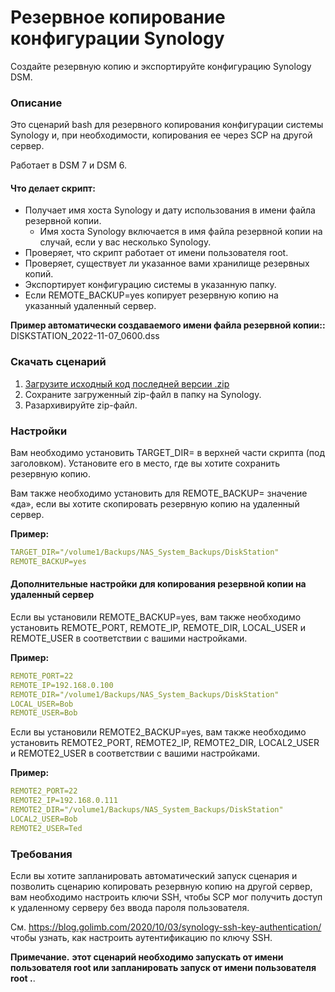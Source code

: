 # Резервное копирование конфигурации Synology
 Создайте резервную копию и экспортируйте конфигурацию Synology DSM.

### Описание

Это сценарий bash для резервного копирования конфигурации системы Synology и, при необходимости, копирования ее через SCP на другой сервер.

Работает в DSM 7 и DSM 6.

#### Что делает скрипт:

* Получает имя хоста Synology и дату использования в имени файла резервной копии.
  * Имя хоста Synology включается в имя файла резервной копии на случай, если у вас несколько Synology.
* Проверяет, что скрипт работает от имени пользователя root.
* Проверяет, существует ли указанное вами хранилище резервных копий.
* Экспортирует конфигурацию системы в указанную папку.
* Если REMOTE_BACKUP=yes копирует резервную копию на указанный удаленный сервер.

**Пример автоматически создаваемого имени файла резервной копии::** DISKSTATION_2022-11-07_0600.dss

### Скачать сценарий

1. [Загрузите исходный код последней версии .zip](https://github.com/ZwiReKsyno/Synology_Config_Backup/raw/main/synology_config_backup.7z)
2. Сохраните загруженный zip-файл в папку на Synology.
3. Разархивируйте zip-файл.

### Настройки

Вам необходимо установить TARGET_DIR= в верхней части скрипта (под заголовком). Установите его в место, где вы хотите сохранить резервную копию.

Вам также необходимо установить для REMOTE_BACKUP= значение «да», если вы хотите скопировать резервную копию на удаленный сервер.

**Пример:**

```YAML
TARGET_DIR="/volume1/Backups/NAS_System_Backups/DiskStation"
REMOTE_BACKUP=yes
```

#### Дополнительные настройки для копирования резервной копии на удаленный сервер

Если вы установили REMOTE_BACKUP=yes, вам также необходимо установить REMOTE_PORT, REMOTE_IP, REMOTE_DIR, LOCAL_USER и REMOTE_USER в соответствии с вашими настройками.

**Пример:**

```YAML
REMOTE_PORT=22
REMOTE_IP=192.168.0.100
REMOTE_DIR="/volume1/Backups/NAS_System_Backups/DiskStation"
LOCAL_USER=Bob
REMOTE_USER=Bob
```

Если вы установили REMOTE2_BACKUP=yes, вам также необходимо установить REMOTE2_PORT, REMOTE2_IP, REMOTE2_DIR, LOCAL2_USER и REMOTE2_USER в соответствии с вашими настройками.

**Пример:**

```YAML
REMOTE2_PORT=22
REMOTE2_IP=192.168.0.111
REMOTE2_DIR="/volume1/Backups/NAS_System_Backups/DiskStation"
LOCAL2_USER=Bob
REMOTE2_USER=Ted
```

### Требования

Если вы хотите запланировать автоматический запуск сценария и позволить сценарию копировать резервную копию на другой сервер, вам необходимо настроить ключи SSH, чтобы SCP мог получить доступ к удаленному серверу без ввода пароля пользователя.

См. https://blog.golimb.com/2020/10/03/synology-ssh-key-authentication/ чтобы узнать, как настроить аутентификацию по ключу SSH.

**Примечание.** 
**этот сценарий необходимо запускать от имени пользователя root или запланировать запуск от имени пользователя root .**.
